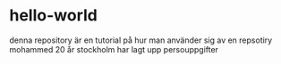 # hello-world
denna repository är en tutorial på hur man använder sig av en repsotiry
mohammed 
20 år 
stockholm
har lagt upp persouppgifter
